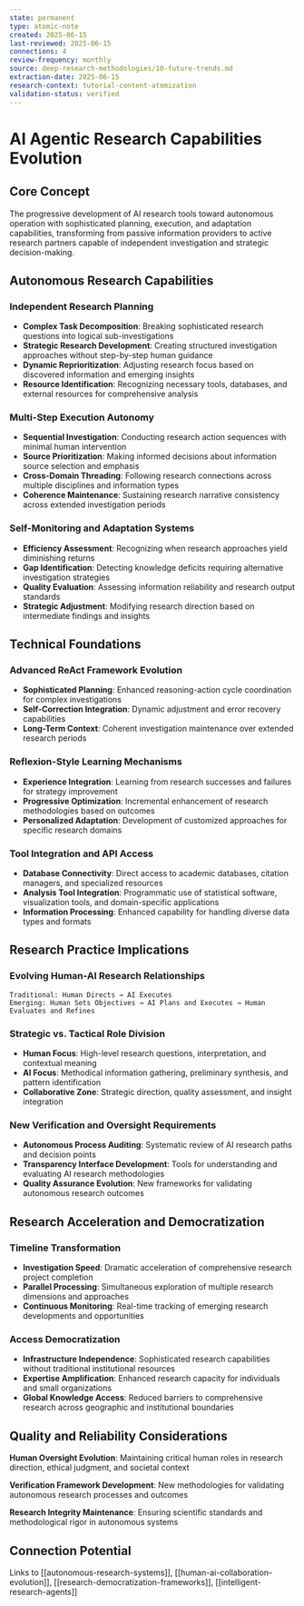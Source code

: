 ```yaml
---
state: permanent
type: atomic-note
created: 2025-06-15
last-reviewed: 2025-06-15
connections: 4
review-frequency: monthly
source: deep-research-methodologies/10-future-trends.md
extraction-date: 2025-06-15
research-context: tutorial-content-atomization
validation-status: verified
---
```


# AI Agentic Research Capabilities Evolution

## Core Concept

The progressive development of AI research tools toward autonomous operation with sophisticated planning, execution, and adaptation capabilities, transforming from passive information providers to active research partners capable of independent investigation and strategic decision-making.

## Autonomous Research Capabilities

### Independent Research Planning
- **Complex Task Decomposition**: Breaking sophisticated research questions into logical sub-investigations
- **Strategic Research Development**: Creating structured investigation approaches without step-by-step human guidance
- **Dynamic Reprioritization**: Adjusting research focus based on discovered information and emerging insights
- **Resource Identification**: Recognizing necessary tools, databases, and external resources for comprehensive analysis

### Multi-Step Execution Autonomy
- **Sequential Investigation**: Conducting research action sequences with minimal human intervention
- **Source Prioritization**: Making informed decisions about information source selection and emphasis
- **Cross-Domain Threading**: Following research connections across multiple disciplines and information types
- **Coherence Maintenance**: Sustaining research narrative consistency across extended investigation periods

### Self-Monitoring and Adaptation Systems
- **Efficiency Assessment**: Recognizing when research approaches yield diminishing returns
- **Gap Identification**: Detecting knowledge deficits requiring alternative investigation strategies
- **Quality Evaluation**: Assessing information reliability and research output standards
- **Strategic Adjustment**: Modifying research direction based on intermediate findings and insights

## Technical Foundations

### Advanced ReAct Framework Evolution
- **Sophisticated Planning**: Enhanced reasoning-action cycle coordination for complex investigations
- **Self-Correction Integration**: Dynamic adjustment and error recovery capabilities
- **Long-Term Context**: Coherent investigation maintenance over extended research periods

### Reflexion-Style Learning Mechanisms
- **Experience Integration**: Learning from research successes and failures for strategy improvement
- **Progressive Optimization**: Incremental enhancement of research methodologies based on outcomes
- **Personalized Adaptation**: Development of customized approaches for specific research domains

### Tool Integration and API Access
- **Database Connectivity**: Direct access to academic databases, citation managers, and specialized resources
- **Analysis Tool Integration**: Programmatic use of statistical software, visualization tools, and domain-specific applications
- **Information Processing**: Enhanced capability for handling diverse data types and formats

## Research Practice Implications

### Evolving Human-AI Research Relationships
```
Traditional: Human Directs → AI Executes
Emerging: Human Sets Objectives → AI Plans and Executes → Human Evaluates and Refines
```

### Strategic vs. Tactical Role Division
- **Human Focus**: High-level research questions, interpretation, and contextual meaning
- **AI Focus**: Methodical information gathering, preliminary synthesis, and pattern identification
- **Collaborative Zone**: Strategic direction, quality assessment, and insight integration

### New Verification and Oversight Requirements
- **Autonomous Process Auditing**: Systematic review of AI research paths and decision points
- **Transparency Interface Development**: Tools for understanding and evaluating AI research methodologies
- **Quality Assurance Evolution**: New frameworks for validating autonomous research outcomes

## Research Acceleration and Democratization

### Timeline Transformation
- **Investigation Speed**: Dramatic acceleration of comprehensive research project completion
- **Parallel Processing**: Simultaneous exploration of multiple research dimensions and approaches
- **Continuous Monitoring**: Real-time tracking of emerging research developments and opportunities

### Access Democratization
- **Infrastructure Independence**: Sophisticated research capabilities without traditional institutional resources
- **Expertise Amplification**: Enhanced research capacity for individuals and small organizations
- **Global Knowledge Access**: Reduced barriers to comprehensive research across geographic and institutional boundaries

## Quality and Reliability Considerations

**Human Oversight Evolution**: Maintaining critical human roles in research direction, ethical judgment, and societal context

**Verification Framework Development**: New methodologies for validating autonomous research processes and outcomes

**Research Integrity Maintenance**: Ensuring scientific standards and methodological rigor in autonomous systems

## Connection Potential

Links to [[autonomous-research-systems]], [[human-ai-collaboration-evolution]], [[research-democratization-frameworks]], [[intelligent-research-agents]]